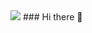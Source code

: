 <img src="https://capsule-render.vercel.app/api?type=waving&color=auto&height=200&section=header&text=최정빈&fontSize=90" />
### Hi there 👋

<!--
**cjb1n/cjb1n** is a ✨ _special_ ✨ repository because its `README.md` (this file) appears on your GitHub profile.

Here are some ideas to get you started:

- 🔭 I’m currently working on ...
- 🌱 I’m currently learning ...
- 👯 I’m looking to collaborate on ...
- 🤔 I’m looking for help with ...
- 💬 Ask me about ...
- 📫 How to reach me: ...
- 😄 Pronouns: ...
- ⚡ Fun fact: ...
-->
